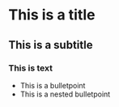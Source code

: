 # This is a title

## This is a subtitle


### This is text


- This is a bulletpoint
 - This is a nested bulletpoint
